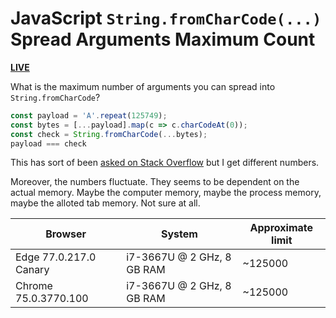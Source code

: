# JavaScript `String.fromCharCode(...)` Spread Arguments Maximum Count

[**LIVE**](https://tomashubelbauer.github.io/js-from-char-code-spread-args-max-count)

What is the maximum number of arguments you can spread into `String.fromCharCode`?

```js
const payload = 'A'.repeat(125749);
const bytes = [...payload].map(c => c.charCodeAt(0));
const check = String.fromCharCode(...bytes);
payload === check
```

This has sort of been [asked on Stack Overflow](https://stackoverflow.com/q/22747068/2715716)
but I get different numbers.

Moreover, the numbers fluctuate. They seems to be dependent on the actual memory.
Maybe the computer memory, maybe the process memory, maybe the alloted tab memory.
Not sure at all.

| Browser                | System                     | Approximate limit |
|------------------------|----------------------------|-------------------|
| Edge 77.0.217.0 Canary | i7-3667U @ 2 GHz, 8 GB RAM | ~125000           |
| Chrome 75.0.3770.100   | i7-3667U @ 2 GHz, 8 GB RAM | ~125000           |
